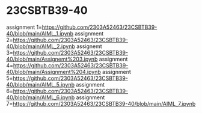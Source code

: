 # 23CSBTB39-40
assignment 1=https://github.com/2303A52463/23CSBTB39-40/blob/main/AIML_1.ipynb
assignment 2=https://github.com/2303A52463/23CSBTB39-40/blob/main/AIML_2.ipynb
assignemt 3=https://github.com/2303A52463/23CSBTB39-40/blob/main/Assignemt%203.ipynb
assignment 4=https://github.com/2303A52463/23CSBTB39-40/blob/main/Assignment%204.ipynb
assignment 5=https://github.com/2303A52463/23CSBTB39-40/blob/main/AIML_5.ipynb
assignment 6=https://github.com/2303A52463/23CSBTB39-40/blob/main/AIML_6.ipynb
assignment 7=https://github.com/2303A52463/23CSBTB39-40/blob/main/AIML_7.ipynb
